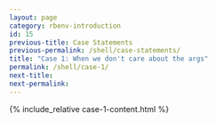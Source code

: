 ```yaml
---
layout: page
category: rbenv-introduction
id: 15
previous-title: Case Statements
previous-permalink: /shell/case-statements/
title: "Case 1: When we don't care about the args"
permalink: /shell/case-1/
next-title:
next-permalink:
---
```


{% include_relative case-1-content.html %}